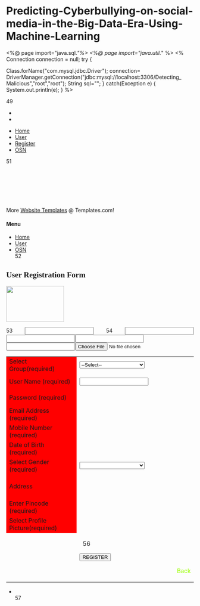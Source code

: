 # Predicting-Cyberbullying-on-social-media-in-the-Big-Data-Era-Using-Machine-Learning
<%@ page import="java.sql.*"%>
 <%@ page import="java.util.*" %>
 <%
Connection connection = null;
try {
 
 Class.forName("com.mysql.jdbc.Driver");
connection=
DriverManager.getConnection("jdbc:mysql://localhost:3306/Detecting_
Malicious","root","root");
 String sql="";
}
catch(Exception e)
{
System.out.println(e);
}
%>
<!DOCTYPE html PUBLIC "-//W3C//DTD XHTML 1.0 Strict//EN" 
"http://www.w3.org/TR/xhtml1/DTD/xhtml1-strict.dtd">
<html xmlns="http://www.w3.org/1999/xhtml" xml:lang="en" lang="en">
<head>
<title>users registration form</title>
<meta http-equiv="Content-Type" content="text/html; charset=utf-8" />
49
<link href="style.css" rel="stylesheet" type="text/css" />
<script src="js/jquery-1.3.2.min.js" type="text/javascript"></script>
<script src="js/cufon-yui.js" type="text/javascript"></script>
<script src="js/cufon-replace.js" type="text/javascript"></script>
<script src="js/Myriad_Pro_400.font.js" type="text/javascript"></script>
<!--[if lt IE 7]>
<link href="ie_style.css" rel="stylesheet" type="text/css" />
<script type="text/javascript" src="js/ie_png.js"></script>
<script type="text/javascript">ie_png.fix('.png, .extra-bg, .box, .box1, .box2, .img-list
img');</script>
<![endif]-->
<style type="text/css">
<!--
.style1 {
font-size: 36px;
font-family: Georgia, "Times New Roman", Times, serif;
color: #FF3366;
}
.style3 {font-family: Georgia, "Times New Roman", Times, serif}
.style4 {color: #99FF00}
.style6 {font-weight: bold}
50
.style7 {color: #FFFF00; font-weight: bold; }
-->
</style>
</head>
<body id="page1">
<div id="main">
 <div class="extra-bg"></div>
<!-- header -->
<div id="header">
<div class="row-1">
 <ul class="top-links">
 <li><a href="#"><img alt="" src="images/home-icon.gif" /></a></li>
<li><a href="#"><img alt="" src="images/mail-icon.gif" /></a></li>
 </ul>
<ul class="nav">
 <li class="first"><a href="index.html">Home</a></li>
 <li><a href="userlogin.jsp"><span>User</span></a> </li>
 <li><a href="register.jsp"><span>Register</span></a> </li>
<li><a href="agentlogin.jsp">OSN</a></li>
 </ul>
51
 </div>
 <div class="row-2 style6">
<p class="first style1">&nbsp;</p>
</div>
 </div>
<!-- content -->
 <div id="content">
<div class="wrapper">
<div class="aside">
<div class="inner copy">More <a href="#">Website Templates</a> @ 
Templates.com! </div>
<div class="section">
 <! -- box begin -->
<div class="box">
 <div class="inner">
<h4><span><span>Menu</span></span></h4>
 <div class="inner">
 <ul>
<li><a href="index.html">Home</a></li>
 <li><a href="userlogin.jsp">User</a></li>
 <li><a href="agentlogin.jsp">OSN</a> </li>
52
 </ul>
</div>
</div>
</div>
<! -- box end -->
</div>
 <! -- box1 begin -->
<! -- box1 end -->
</div>
 <div class="main Content">
 <div class="section">
 <h2 class="style3">User Registration Form </h2>
 </div>
<! -- box2 begin -->
<div class="box2">
 <div class="inner">
<div align="justify">
 <form action="insertdata.jsp" method="post" id="" enctype="multipart/form-data">
</p><img src="images/Register.png" alt="" width="155" height="96" /></p>
 <table width="513">
53
</tr>
 <td height="43" bgcolor="#FF0000"><span class="style7">Select Group(required)
</span></td>
 <td><select id="select" name="group" style="width:175px;" class="text">
 <option>--Select--</option>
 <option>Music</option>
 <option>Sports</option>
<option>Education</option>
<option>Healthcare</option>
<option>Cinema</option>
</select></td>
</tr>
<tr>
 <td width="181" height="43" bgcolor="#FF0000"><span class="style7">User Name
(required)</span></td>
 <td width="320"><input id="name" name="user id" class="text" /></td>
</tr>
<tr>
<td height="43" bgcolor="#FF0000"><span class="style7">Password 
(required)</span></td>
 </td><input type="password" id="password" name="pass" class="text" /></td>
54
</tr>
</tr>
<td height="43" bgcolor="#FF0000"><span class="style7">Email Address 
(required)</span></td>
 </td><input id="email" name="email" class="text" /></td>
 </tr>
</tr>
<td height="43" bgcolor="#FF0000"><span class="style7">Mobile Number 
(required)</span></td>
</td><input id="mobile" name="mobile" class="text" /></td>
</tr>
 </tr>
 <td height="43" bgcolor="#FF0000"><span class="style7">Date of Birth 
(required)</span></td>
</td><input id="dob" name="dob" class="text" /></td>
</tr>
<tr>
<td height="43" bgcolor="#FF0000"><span class="style7">Select Gender 
(required)</span></td>
<td><select id="s1" name="gender" style="width:175px;" class="text">
</option>--Select--</option>
</option>MALE</option>
55
 </option>FEMALE</option>
 </select></td>
 </tr>
 </tr>
 <td height="65" bgcolor="#FF0000"><span class="style7">Address</span></td>
 </td><text area id="address" name="address" rows="3" cols="25"></text area></td>
 </tr>
</tr>
 <td height="43" bgcolor="#FF0000"><span class="style7">Enter Pincode 
(required)</span></td>
 </td><input id="pincode" name="pincode" class="text" /></td>
 </tr>
</tr>
<td height="43" bgcolor="#FF0000"><span class="style7">Select Profile 
Picture(required) </span></td>
</td><input type="file" id="pic" name="pic" class="text" /></td>
</tr>
</tr>
<td height="43" row span="3">
</p>&nbsp;</p></td>
<td align="left" valign="middle"> <p>&nbsp;
56
 </p>
 </p>
 <input name="submit" type="submit" value="REGISTER" />
</p>
<div align="right">
 <p aligns="right"><a her f="userlogin.jsp" class="style4">Back</a></p>
</div></td>
 </table>
 </form>
</div>
 </div>
 </div>
<! -- box2 end -->
 </div>
 </div>
</div>
 <!-- footer -->
<div id="footer">
 <ul class="nav">
 <li></li>
57
</ul>
<div class="wrapper aligncenter"></div>
 </div>
</div>
<script type="text/java script"> Cufon.now(); </script>
<div align=center></div>
</body>
</html>
